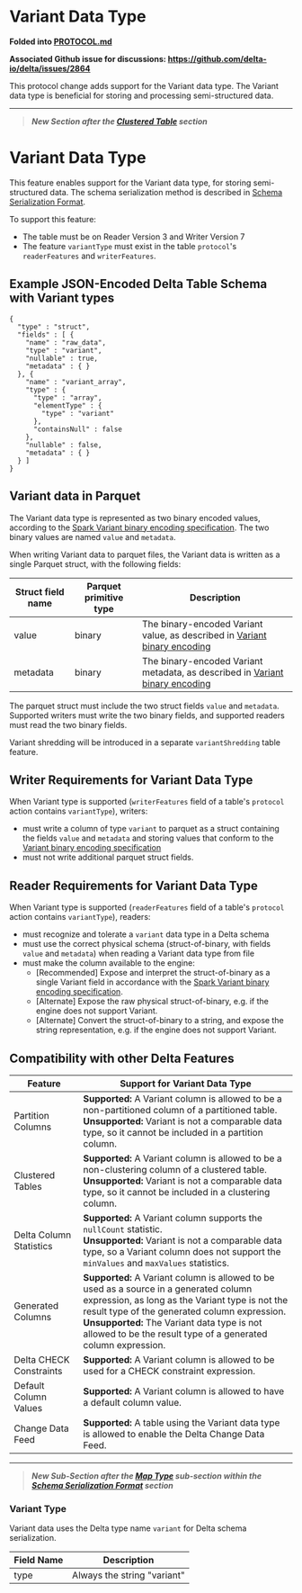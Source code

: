 # Variant Data Type
**Folded into [PROTOCOL.md](../../protocol.md#variant-data-type)**

**Associated Github issue for discussions: https://github.com/delta-io/delta/issues/2864**

This protocol change adds support for the Variant data type.
The Variant data type is beneficial for storing and processing semi-structured data.

--------

> ***New Section after the [Clustered Table](#clustered-table) section***

# Variant Data Type

This feature enables support for the Variant data type, for storing semi-structured data.
The schema serialization method is described in [Schema Serialization Format](#schema-serialization-format).

To support this feature:
- The table must be on Reader Version 3 and Writer Version 7
- The feature `variantType` must exist in the table `protocol`'s `readerFeatures` and `writerFeatures`.

## Example JSON-Encoded Delta Table Schema with Variant types

```
{
  "type" : "struct",
  "fields" : [ {
    "name" : "raw_data",
    "type" : "variant",
    "nullable" : true,
    "metadata" : { }
  }, {
    "name" : "variant_array",
    "type" : {
      "type" : "array",
      "elementType" : {
        "type" : "variant"
      },
      "containsNull" : false
    },
    "nullable" : false,
    "metadata" : { }
  } ]
}
```

## Variant data in Parquet

The Variant data type is represented as two binary encoded values, according to the [Spark Variant binary encoding specification](https://github.com/apache/spark/blob/master/common/variant/README.md).
The two binary values are named `value` and `metadata`.

When writing Variant data to parquet files, the Variant data is written as a single Parquet struct, with the following fields:

Struct field name | Parquet primitive type | Description
-|-|-
value | binary | The binary-encoded Variant value, as described in [Variant binary encoding](https://github.com/apache/spark/blob/master/common/variant/README.md)
metadata | binary | The binary-encoded Variant metadata, as described in [Variant binary encoding](https://github.com/apache/spark/blob/master/common/variant/README.md)

The parquet struct must include the two struct fields `value` and `metadata`.
Supported writers must write the two binary fields, and supported readers must read the two binary fields.

Variant shredding will be introduced in a separate `variantShredding` table feature.

## Writer Requirements for Variant Data Type

When Variant type is supported (`writerFeatures` field of a table's `protocol` action contains `variantType`), writers:
- must write a column of type `variant` to parquet as a struct containing the fields `value` and `metadata` and storing values that conform to the [Variant binary encoding specification](https://github.com/apache/spark/blob/master/common/variant/README.md)
- must not write additional parquet struct fields.

## Reader Requirements for Variant Data Type

When Variant type is supported (`readerFeatures` field of a table's `protocol` action contains `variantType`), readers:
- must recognize and tolerate a `variant` data type in a Delta schema
- must use the correct physical schema (struct-of-binary, with fields `value` and `metadata`) when reading a Variant data type from file
- must make the column available to the engine:
    - [Recommended] Expose and interpret the struct-of-binary as a single Variant field in accordance with the [Spark Variant binary encoding specification](https://github.com/apache/spark/blob/master/common/variant/README.md).
    - [Alternate] Expose the raw physical struct-of-binary, e.g. if the engine does not support Variant.
    - [Alternate] Convert the struct-of-binary to a string, and expose the string representation, e.g. if the engine does not support Variant.

## Compatibility with other Delta Features

Feature | Support for Variant Data Type
-|-
Partition Columns | **Supported:** A Variant column is allowed to be a non-partitioned column of a partitioned table. <br/> **Unsupported:** Variant is not a comparable data type, so it cannot be included in a partition column.
Clustered Tables | **Supported:** A Variant column is allowed to be a non-clustering column of a clustered table. <br/> **Unsupported:** Variant is not a comparable data type, so it cannot be included in a clustering column.
Delta Column Statistics | **Supported:** A Variant column supports the `nullCount` statistic. <br/> **Unsupported:** Variant is not a comparable data type, so a Variant column does not support the `minValues` and `maxValues` statistics.
Generated Columns | **Supported:** A Variant column is allowed to be used as a source in a generated column expression, as long as the Variant type is not the result type of the generated column expression. <br/> **Unsupported:** The Variant data type is not allowed to be the result type of a generated column expression.
Delta CHECK Constraints | **Supported:** A Variant column is allowed to be used for a CHECK constraint expression.
Default Column Values | **Supported:** A Variant column is allowed to have a default column value.
Change Data Feed | **Supported:** A table using the Variant data type is allowed to enable the Delta Change Data Feed.

--------

> ***New Sub-Section after the [Map Type](#map-type) sub-section within the [Schema Serialization Format](#schema-serialization-format) section***

### Variant Type

Variant data uses the Delta type name `variant` for Delta schema serialization.

Field Name | Description
-|-
type | Always the string "variant"
